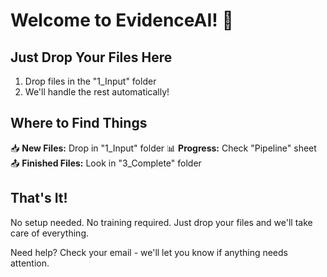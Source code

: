 # Welcome to EvidenceAI! 👋

## Just Drop Your Files Here
1. Drop files in the "1_Input" folder
2. We'll handle the rest automatically!

## Where to Find Things
📥 **New Files:** Drop in "1_Input" folder
📊 **Progress:** Check "Pipeline" sheet
📤 **Finished Files:** Look in "3_Complete" folder

## That's It!
No setup needed. No training required.
Just drop your files and we'll take care of everything.

Need help? Check your email - we'll let you know if anything needs attention.
